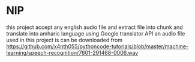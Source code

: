 # NlP
this project accept any english audio file and extract file into chunk and translate into amharic language using Google translator API
an audio file used in this project is can be downloaded from https://github.com/x4nth055/pythoncode-tutorials/blob/master/machine-learning/speech-recognition/7601-291468-0006.wav
